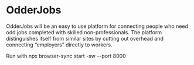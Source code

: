 # OdderJobs
OdderJobs will be an easy to use platform for connecting people who need odd jobs completed with skilled non-professionals. The platform distinguishes itself from similar sites by cutting out overhead and connecting “employers” directly to workers.

Run with npx browser-sync start -sw --port 8000